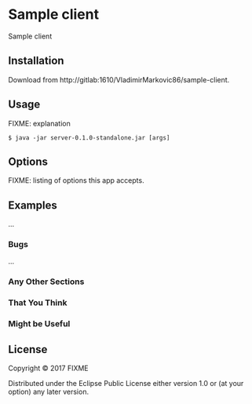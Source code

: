 # Sample client

Sample client

## Installation

Download from http://gitlab:1610/VladimirMarkovic86/sample-client.

## Usage

FIXME: explanation

    $ java -jar server-0.1.0-standalone.jar [args]

## Options

FIXME: listing of options this app accepts.

## Examples

...

### Bugs

...

### Any Other Sections
### That You Think
### Might be Useful

## License

Copyright © 2017 FIXME

Distributed under the Eclipse Public License either version 1.0 or (at
your option) any later version.
